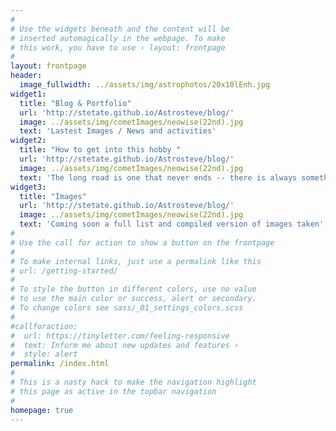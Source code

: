 ```yaml
---
#
# Use the widgets beneath and the content will be
# inserted automagically in the webpage. To make
# this work, you have to use › layout: frontpage
#
layout: frontpage
header:
  image_fullwidth: ../assets/img/astrophotos/20x10lEnh.jpg
widget1:
  title: "Blog & Portfolio"
  url: 'http://stetate.github.io/Astrosteve/blog/'
  image: ../assets/img/cometImages/neowise(22nd).jpg
  text: 'Lastest Images / News and activities'
widget2:
  title: "How to get into this hobby "
  url: 'http://stetate.github.io/Astrosteve/blog/'
  image: ../assets/img/cometImages/neowise(22nd).jpg
  text: 'The long road is one that never ends -- there is always something new to work on and learn'
widget3:
  title: "Images"
  url: 'http://stetate.github.io/Astrosteve/blog/'
  image: ../assets/img/cometImages/neowise(22nd).jpg
  text: 'Coming soon a full list and compiled version of images taken'
#
# Use the call for action to show a button on the frontpage
#
# To make internal links, just use a permalink like this
# url: /getting-started/
#
# To style the button in different colors, use no value
# to use the main color or success, alert or secondary.
# To change colors see sass/_01_settings_colors.scss
#
#callforaction:
#  url: https://tinyletter.com/feeling-responsive
#  text: Inform me about new updates and features ›
#  style: alert
permalink: /index.html
#
# This is a nasty hack to make the navigation highlight
# this page as active in the topbar navigation
#
homepage: true
---
```



